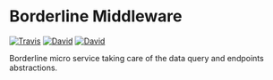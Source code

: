 # Borderline Middleware

[![Travis](https://img.shields.io/travis/dsi-icl/borderline-middleware/master.svg?style=flat-square)](https://travis-ci.org/dsi-icl/borderline-middleware) 
[![David](https://img.shields.io/david/dsi-icl/borderline-middleware.svg?style=flat-square)](https://david-dm.org/dsi-icl/borderline-middleware) 
[![David](https://img.shields.io/david/dev/dsi-icl/borderline-middleware.svg?style=flat-square)](https://david-dm.org/dsi-icl/borderline-middleware?type=dev) 

Borderline micro service taking care of the data query and endpoints abstractions.

